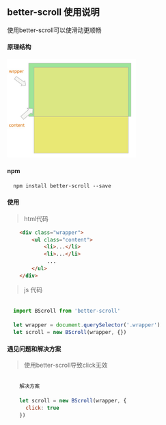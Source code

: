 ## better-scroll 使用说明

使用better-scroll可以使滑动更顺畅

#### 原理结构

<img src="./scroll.jpg" width="60%"></img>

#### npm

```
  npm install better-scroll --save
```

#### 使用

> html代码

```html
    <div class="wrapper">
        <ul class="content">
            <li>...</li>
            <li>...</li>
             ... 
        </ul> 
    </div>
```

> js 代码

```javascript

  import BScroll from 'better-scroll'
  
  let wrapper = document.querySelector('.wrapper') 
  let scroll = new BScroll(wrapper, {})
```

#### 遇见问题和解决方案

> 使用better-scroll导致click无效

```javascript

    解决方案
    
    let scroll = new BScroll(wrapper, {
      click: true
    })
```

